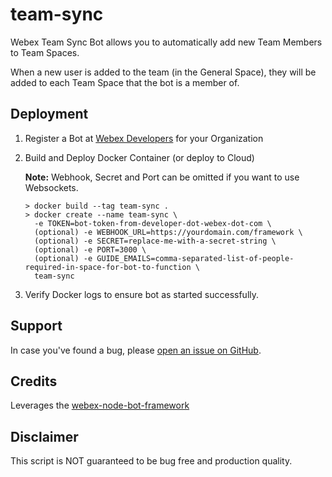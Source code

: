 # team-sync

Webex Team Sync Bot allows you to automatically add new Team Members to Team Spaces.

When a new user is added to the team (in the General Space), they will be added to each Team Space that the bot is a member of.

## Deployment
1. Register a Bot at [Webex Developers](https://developer.webex.com/my-apps) for your Organization
2. Build and Deploy Docker Container (or deploy to Cloud)

    **Note:** Webhook, Secret and Port can be omitted if you want to use Websockets.

    ```
    > docker build --tag team-sync .
    > docker create --name team-sync \
      -e TOKEN=bot-token-from-developer-dot-webex-dot-com \
      (optional) -e WEBHOOK_URL=https://yourdomain.com/framework \
      (optional) -e SECRET=replace-me-with-a-secret-string \
      (optional) -e PORT=3000 \
      (optional) -e GUIDE_EMAILS=comma-separated-list-of-people-required-in-space-for-bot-to-function \
      team-sync

3. Verify Docker logs to ensure bot as started successfully.

## Support
In case you've found a bug, please [open an issue on GitHub](../../issues).

## Credits
Leverages the [webex-node-bot-framework](https://github.com/WebexSamples/webex-node-bot-framework)

## Disclaimer
This script is NOT guaranteed to be bug free and production quality.
